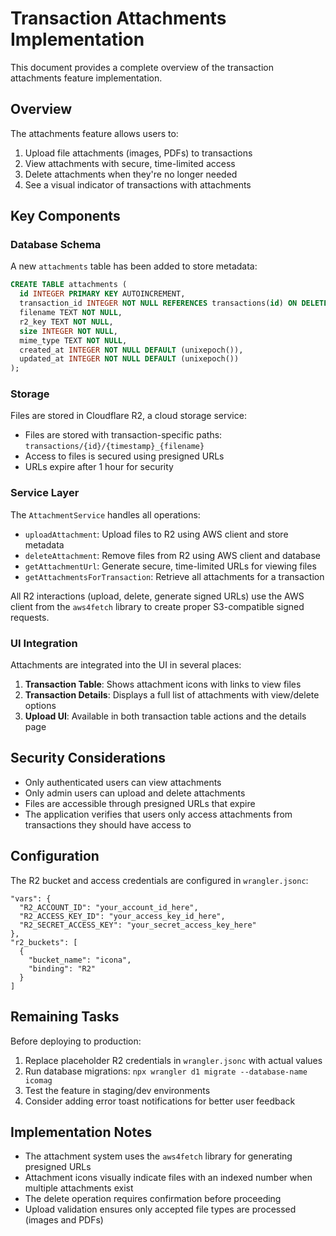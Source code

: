 # Transaction Attachments Implementation

This document provides a complete overview of the transaction attachments feature implementation.

## Overview

The attachments feature allows users to:

1. Upload file attachments (images, PDFs) to transactions
2. View attachments with secure, time-limited access
3. Delete attachments when they're no longer needed
4. See a visual indicator of transactions with attachments

## Key Components

### Database Schema

A new `attachments` table has been added to store metadata:

```sql
CREATE TABLE attachments (
  id INTEGER PRIMARY KEY AUTOINCREMENT,
  transaction_id INTEGER NOT NULL REFERENCES transactions(id) ON DELETE CASCADE,
  filename TEXT NOT NULL,
  r2_key TEXT NOT NULL,
  size INTEGER NOT NULL,
  mime_type TEXT NOT NULL,
  created_at INTEGER NOT NULL DEFAULT (unixepoch()),
  updated_at INTEGER NOT NULL DEFAULT (unixepoch())
);
```

### Storage

Files are stored in Cloudflare R2, a cloud storage service:

- Files are stored with transaction-specific paths: `transactions/{id}/{timestamp}_{filename}`
- Access to files is secured using presigned URLs
- URLs expire after 1 hour for security

### Service Layer

The `AttachmentService` handles all operations:

- `uploadAttachment`: Upload files to R2 using AWS client and store metadata
- `deleteAttachment`: Remove files from R2 using AWS client and database
- `getAttachmentUrl`: Generate secure, time-limited URLs for viewing files
- `getAttachmentsForTransaction`: Retrieve all attachments for a transaction

All R2 interactions (upload, delete, generate signed URLs) use the AWS client from the `aws4fetch` library to create proper S3-compatible signed requests.

### UI Integration

Attachments are integrated into the UI in several places:

1. **Transaction Table**: Shows attachment icons with links to view files
2. **Transaction Details**: Displays a full list of attachments with view/delete options
3. **Upload UI**: Available in both transaction table actions and the details page

## Security Considerations

- Only authenticated users can view attachments
- Only admin users can upload and delete attachments
- Files are accessible through presigned URLs that expire
- The application verifies that users only access attachments from transactions they should have access to

## Configuration

The R2 bucket and access credentials are configured in `wrangler.jsonc`:

```jsonc
"vars": {
  "R2_ACCOUNT_ID": "your_account_id_here",
  "R2_ACCESS_KEY_ID": "your_access_key_id_here",
  "R2_SECRET_ACCESS_KEY": "your_secret_access_key_here"
},
"r2_buckets": [
  {
    "bucket_name": "icona",
    "binding": "R2"
  }
]
```

## Remaining Tasks

Before deploying to production:

1. Replace placeholder R2 credentials in `wrangler.jsonc` with actual values
2. Run database migrations: `npx wrangler d1 migrate --database-name icomag`
3. Test the feature in staging/dev environments
4. Consider adding error toast notifications for better user feedback

## Implementation Notes

- The attachment system uses the `aws4fetch` library for generating presigned URLs
- Attachment icons visually indicate files with an indexed number when multiple attachments exist
- The delete operation requires confirmation before proceeding
- Upload validation ensures only accepted file types are processed (images and PDFs)
